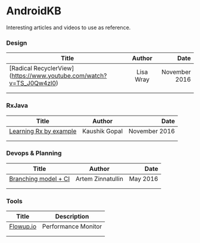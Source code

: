 # AndroidKB
Interesting articles and videos to use as reference.


### Design

| Title        | Author           | Date  |
| ------------- |:-------------:| -----:|
| [Radical RecyclerView] (https://www.youtube.com/watch?v=TS_J0Qw4zl0)     | Lisa Wray | November 2016 |
|      |     |    |
|  |       |     |


### RxJava

| Title        | Author           | Date  |
| ------------- |:-------------:| -----:|
| [Learning Rx by example](https://vimeo.com/190922794)    | Kaushik Gopal | November 2016 |
|      |     |    |
|  |       |     |

### Devops & Planning

| Title        | Author           | Date  |
| ------------- |:-------------:| -----:|
| [Branching model + CI](https://artemzin.com/blog/git-ftfy-branching-model-continuation-of-git-flow-considered-harmful/)     | Artem Zinnatullin | May 2016 |
|       |     |    |
|  |       |    |

### Tools

| Title        | Description           
| ------------- |:-------------:|
| [Flowup.io](https://flowup.io/)      | Performance Monitor | 
|       |     |  
|  |       |   
